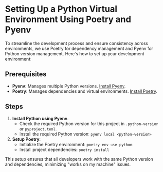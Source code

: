 # Setting Up a Python Virtual Environment Using Poetry and Pyenv

To streamline the development process and ensure consistency across environments, we use Poetry for dependency management and Pyenv for Python version management. Here's how to set up your development environment:

## Prerequisites

- **Pyenv**: Manages multiple Python versions. [Install Pyenv](https://github.com/pyenv/pyenv#installation).
- **Poetry**: Manages dependencies and virtual environments. [Install Poetry](https://python-poetry.org/docs/#installation).

## Steps

1. **Install Python using Pyenv**:
   - Check the required Python version for this project in `.python-version` or `pyproject.toml`.
   - Install the required Python version: `pyenv local <python-version>`
2. **Setup Poetry**:
   - Initialize the Poetry environment: `poetry env use python`
   - Install project dependencies: `poetry install`

This setup ensures that all developers work with the same Python version and dependencies, minimizing "works on my machine" issues.